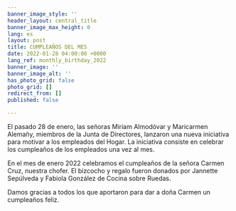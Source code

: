 ```yaml
---
banner_image_style: ''
header_layout: central_title
banner_image_max_height: 0
lang: es
layout: post
title: CUMPLEAÑOS DEL MES
date: 2022-01-28 04:00:00 +0000
lang_ref: monthly_birthday_2022
banner_image: ''
banner_image_alt: ''
has_photo_grid: false
photo_grid: []
redirect_from: []
published: false

---
```

El pasado 28 de enero, las señoras Miriam Almodóvar y Maricarmen Alemañy, miembros de la Junta de Directores, lanzaron una nueva iniciativa para motivar a los empleados del Hogar. La iniciativa consiste en celebrar los cumpleaños de los empleados una vez al mes.

En el mes de enero 2022 celebramos el cumpleaños de la señora Carmen Cruz, nuestra chofer. El bizcocho y regalo fueron donados por Jannette Sepúlveda y Fabiola González de Cocina sobre Ruedas.

Damos gracias a todos los que aportaron para dar a doña Carmen un cumpleaños feliz.